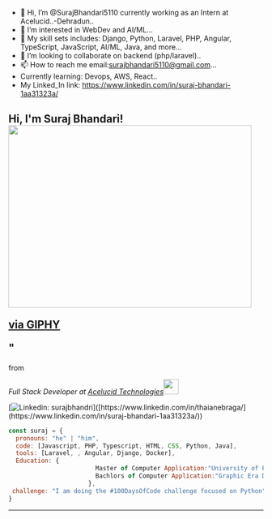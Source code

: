 - 👋 Hi, I’m @SurajBhandari5110 currently working as an Intern at Acelucid..-Dehradun..
- 👀 I’m interested in WebDev and AI/ML...
- 🌱 My skill sets includes: Django, Python, Laravel, PHP, Angular, TypeScript, JavaScript, AI/ML, Java, and more...
- 💞️ I’m looking to collaborate on backend (php/laravel)..
- 📫 How to reach me email:surajbhandari5110@gmail.com...
- Currently learning: Devops, AWS, React..
- My Linked_In link: https://www.linkedin.com/in/suraj-bhandari-1aa31323a/

<!---
SurajBhandari5110/SurajBhandari5110 is a ✨ special ✨ repository because its `README.md` (this file) appears on your GitHub profile.
You can click the Preview link to take a look at your changes.
--->
<h2> Hi, I'm Suraj Bhandari! <img src="<iframe src="https://giphy.com/embed/2IudUHdI075HL02Pkk" width="480" height="360" style="" frameBorder="0" class="giphy-embed" allowFullScreen></iframe><p><a href="https://giphy.com/gifs/pudgypenguins-data-code-coding-2IudUHdI075HL02Pkk">via GIPHY</a></p>" </h2>
<div class="tenor-gif-embed" data-postid="16596559" data-share-method="host" data-aspect-ratio="1" data-width="100%"><a href="https://tenor.com/view/code-coding-programming-computer-science-programming-language-gif-16596559"></a>from <a href="https://tenor.com/search/code-gifs"></a></div> <script type="text/javascript" async src="https://tenor.com/embed.js"></script>

<p><em>Full Stack Developer at <a href="https://acelucid.com/">Acelucid Technologies</a><img src="https://media.giphy.com/media/fYSnHlufseco8Fh93Z/giphy.gif" width="30">
</em></p>

[![Linkedin: surajbhandri](https://img.shields.io/badge/-surajbhandri-blue?style=flat-square&logo=Linkedin&logoColor=white&link==[https://www.linkedin.com/in/thaianebraga/](https://www.linkedin.com/in/suraj-bhandari-1aa31323a/))]([https://www.linkedin.com/in/thaianebraga/](https://www.linkedin.com/in/suraj-bhandari-1aa31323a/))


```javascript
const suraj = {
  pronouns: "he" | "him",
  code: [Javascript, PHP, Typescript, HTML, CSS, Python, Java],
  tools: [Laravel, , Angular, Django, Docker],
  Education: {
                        Master of Computer Application:"University of Petroleum and Energy Studies",
                        Bachlors of Computer Application:"Graphic Era Deemed to be University"
                      },
 challenge: "I am doing the #100DaysOfCode challenge focused on Python"
}
```



---
